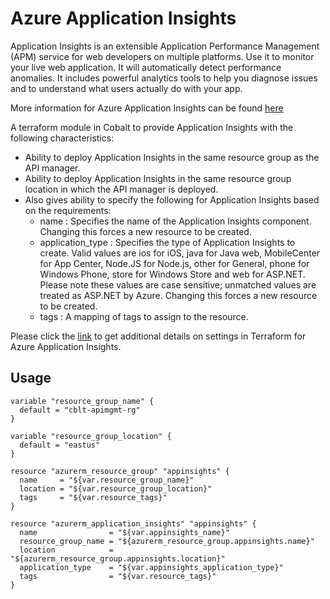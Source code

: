 # Azure Application Insights

Application Insights is an extensible Application Performance Management (APM) service for web developers on multiple platforms. Use it to monitor your live web application. It will automatically detect performance anomalies. It includes powerful analytics tools to help you diagnose issues and to understand what users actually do with your app.

More information for Azure Application Insights can be found [here](https://docs.microsoft.com/en-us/azure/azure-monitor/app/app-insights-overview)

A terraform module in Cobalt to provide Application Insights with the following characteristics:

- Ability to deploy Application Insights in the same resource group as the API manager.
- Ability to deploy Application Insights in the same resource group location in which the API manager is deployed.
- Also gives ability to specify the following for Application Insights based on the requirements:
  - name : Specifies the name of the Application Insights component. Changing this forces a new resource to be created.
  - application_type : Specifies the type of Application Insights to create. Valid values are ios for iOS, java for Java web, MobileCenter for App Center, Node.JS for Node.js, other for General, phone for Windows Phone, store for Windows Store and web for ASP.NET. Please note these values are case sensitive; unmatched values are treated as ASP.NET by Azure. Changing this forces a new resource to be created.
  - tags : A mapping of tags to assign to the resource.

Please click the [link](https://www.terraform.io/docs/providers/azurerm/r/application_insights.html) to get additional details on settings in Terraform for Azure Application Insights.

## Usage

```
variable "resource_group_name" {
  default = "cblt-apimgmt-rg"
}

variable "resource_group_location" {
  default = "eastus"
}

resource "azurerm_resource_group" "appinsights" {
  name     = "${var.resource_group_name}"
  location = "${var.resource_group_location}"
  tags     = "${var.resource_tags}"
}

resource "azurerm_application_insights" "appinsights" {
  name                = "${var.appinsights_name}"
  resource_group_name = "${azurerm_resource_group.appinsights.name}"
  location            = "${azurerm_resource_group.appinsights.location}"
  application_type    = "${var.appinsights_application_type}"
  tags                = "${var.resource_tags}"
}
```
